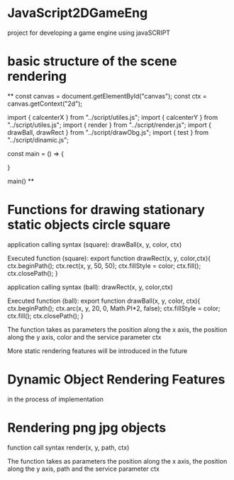 # JavaScript2DGameEng
project for developing a game engine using javaSCRIPT


# basic structure of the scene rendering

**
const canvas = document.getElementById("canvas");
const ctx = canvas.getContext("2d");

import { calcenterX } from "../script/utiles.js";
import { calcenterY } from "../script/utiles.js";
import { render } from "../script/render.js";
import { drawBall, drawRect } from "../script/drawObg.js";
import { test } from "../script/dinamic.js";


const main = () => {

}

main()
**

# Functions for drawing stationary static objects circle square

application calling syntax (square):
drawBall(x, y, color, ctx)

Executed function (square):
export function drawRect(x, y, color,ctx){
    ctx.beginPath();
    ctx.rect(x, y, 50, 50);
    ctx.fillStyle = color;
    ctx.fill();
    ctx.closePath();
}

application calling syntax (ball):
drawRect(x, y, color,ctx)

Executed function (ball):
export function drawBall(x, y, color, ctx){
    ctx.beginPath();
    ctx.arc(x, y, 20, 0, Math.PI*2, false);
    ctx.fillStyle = color;
    ctx.fill();
    ctx.closePath();
}

The function takes as parameters the position along the x axis, the position along the y axis, color and the service parameter ctx

More static rendering features will be introduced in the future


# Dynamic Object Rendering Features

in the process of implementation

# Rendering png jpg objects
function call syntax render(x, y, path, ctx)

The function takes as parameters the position along the x axis, the position along the y axis, path and the service parameter ctx
